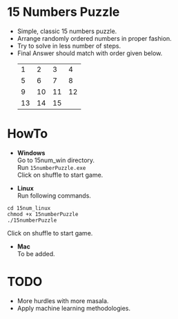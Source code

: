 15 Numbers Puzzle
===============

- Simple, classic 15 numbers puzzle.  
- Arrange randomly ordered numbers in proper fashion.
- Try to solve in less number of steps.
- Final Answer should match with order given below.
  <table>
    <tr>
      <td>1</td> <td>2</td> <td>3</td>  <td>4</td>
    </tr>
    <tr>
      <td>5</td>  <td>6</td>  <td>7</td>  <td>8</td>
    </tr>
    <tr>
      <td>9</td> <td>10</td> <td>11</td> <td>12</td>
    </tr>
    <tr>
    <tr>
      <td>13</td> <td>14</td> <td>15</td> 
    </tr>
  </table>


HowTo
=======

* <b>Windows</b><br>
 Go to 15num_win directory.<br>
 Run ```15numberPuzzle.exe```<br>
 Click on shuffle to start game.<br>

* <b>Linux</b><br>
 Run following commands.
 ```
 cd 15num_linux
 chmod +x 15numberPuzzle 
 ./15numberPuzzle
 ```
 Click on shuffle to start game.

* <b>Mac</b><br>
 To be added.

TODO
=====
 - More hurdles with more masala.
 - Apply machine learning methodologies.
